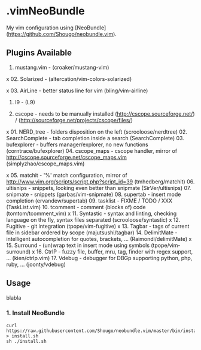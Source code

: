 # .vimNeoBundle

My vim configuration using [NeoBundle] (https://github.com/Shougo/neobundle.vim).

## Plugins Available

01. mustang.vim - (croaker/mustang-vim)

x 02. Solarized - (altercation/vim-colors-solarized)

x 03. AirLine - better status line for vim (bling/vim-airline)



01. l9 - (L9)

02. cscope - needs to be manually installed (http://cscope.sourceforge.net/) / (http://sourceforge.net/projects/cscope/files/)



x 01. NERD_tree - folders disposition on the left (scrooloose/nerdtree)
02. SearchComplete - tab completion inside a search (SearchComplete)
03. bufexplorer - buffers manager/explorer, no new functions (corntrace/bufexplorer)
04. cscope_maps - cscope handler, mirror of http://cscope.sourceforge.net/cscope_maps.vim (simplyzhao/cscope_maps.vim)

x 05. matchit - '%' match configuration, mirror of http://www.vim.org/scripts/script.php?script_id=39 (tmhedberg/matchit)
06. ultisnips - snippets, looking even better than snipmate (SirVer/ultisnips)
07. snipmate - snippets (garbas/vim-snipmate)
08. supertab - insert mode completion (ervandew/supertab)
09. tasklist - FIXME / TODO / XXX (TaskList.vim)
10. tcomment - comment (blocks of) code (tomtom/tcomment_vim)
x 11. Syntastic - syntax and linting, checking language on the fly, syntax files separated (scrooloose/syntastic)
x 12. Fugitive - git integration (tpope/vim-fugitive)
x 13. Tagbar - tags of current file in sidebar ordered by scope (majutsushi/tagbar)
14. DelimitMate - intelligent autocompletion for quotes, brackets, ... (Raimondi/delimitMate)
x 15. Surround - (un)wrap text in insert mode using symbols (tpope/vim-surround)
x 16. CtrlP - fuzzy file, buffer, mru, tag, finder with regex support, ... (kien/ctrlp.vim)
17. Vdebug - debugger for DBGp supporting python, php, ruby, ... (joonty/vdebug)

## Usage

blabla

### 1. Install NeoBundle

```
curl https://raw.githubusercontent.com/Shougo/neobundle.vim/master/bin/install.sh > install.sh
sh ./install.sh
```
